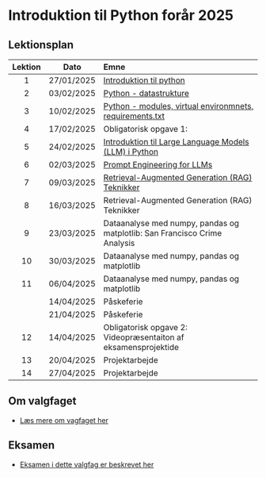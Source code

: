 # Introduktion til Python forår 2025    

## Lektionsplan

| Lektion |    Dato    |       Emne                            |
|:-----:|:---------:|:----------------------------------------------------------|
|    1    | 27/01/2025 | [Introduktion til python](lessons/ses1.md)                |
|    2    | 03/02/2025 | [Python - datastrukture](lessons/ses2.md)                 |
|    3    | 10/02/2025 | [Python - modules, virtual environmnets, requirements.txt](lessons/ses3.md)|
|    4    | 17/02/2025 | Obligatorisk opgave 1:                          |
|    5    | 24/02/2025 | [Introduktion til Large Language Models (LLM) i Python](lessons/ses5.md)     |
|    6    | 02/03/2025 | [Prompt Engineering for LLMs](lessons/ses6.md)                               |
|    7    | 09/03/2025 | [Retrieval-Augmented Generation (RAG) Teknikker](lessons/ses7.md)           |
|    8    | 16/03/2025 | Retrieval-Augmented Generation (RAG) Teknikker           |
|    9    | 23/03/2025 | Dataanalyse med numpy, pandas og matplotlib: San Francisco Crime Analysis|
|   10    | 30/03/2025 | Dataanalyse med numpy, pandas og matplotlib |
|   11    | 06/04/2025 | Dataanalyse med numpy, pandas og matplotlib |
|   | 14/04/2025 | Påskeferie |
|    | 21/04/2025 | Påskeferie |
|   12    | 14/04/2025 | Obligatorisk opgave 2: Videopræsentaiton af eksamensprojektide|
|   13    | 20/04/2025 | Projektarbejde                                            |
|   14    | 27/04/2025 | Projektarbejde                                            |

## Om valgfaget
* [Læs mere om vagfaget her](lessons/about_this_elective.md)

## Eksamen
* [Eksamen i dette valgfag er beskrevet her](lessons/exam.md)

